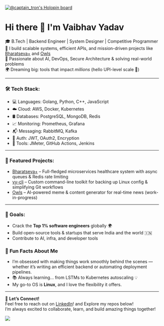 [![@captain_tron's Holopin board](https://holopin.me/captain_tron)](https://holopin.io/@captain_tron)
# Hi there 👋 I'm Vaibhav Yadav

🎓 B.Tech | Backend Engineer | System Designer | Competitive Programmer  
🔧 I build scalable systems, efficient APIs, and mission-driven projects like [Bharatseva+](https://github.com/BharatSeva) and [Owls](https://github.com/OWLs-Open-Web-and-Links)  
🧠 Passionate about AI, DevOps, Secure Architecture & solving real-world problems  
🌍 Dreaming big: tools that impact *millions* (hello UPI-level scale 🚀)

---

### 🛠️ Tech Stack:
- 💻 Languages: Golang, Python, C++, JavaScript
- ☁️ Cloud: AWS, Docker, Kubernetes
- 🛢️ Databases: PostgreSQL, MongoDB, Redis
- 📈 Monitoring: Prometheus, Grafana
- 📬 Messaging: RabbitMQ, Kafka
- 🔐 Auth: JWT, OAuth2, Encryption
- 🧪 Tools: JMeter, GitHub Actions, Jenkins

---

### 📌 Featured Projects:
- [Bharatseva+](https://github.com/BharatSeva) – Full-fledged microservices healthcare system with async queues & Redis rate limiting
- [vy-cli](https://github.com/vaibhavyadav-dev/vy-cli) – Custom command-line toolkit for backing up Linux config & simplifying Git workflows
- [Owls](https://github.com/OWLs-Open-Web-and-Links) – AI-powered meme & content generator for real-time news (work-in-progress)

---

### 🎯 Goals:
- Crack the **Top 1% software engineers** globally 🌍  
- Build open-source tools & startups that serve India and the world 🇮🇳  
- Contribute to AI, infra, and developer tools



### 🤔 **Fun Facts About Me**
- I’m obsessed with making things work smoothly behind the scenes — whether it’s writing an efficient backend or automating deployment pipelines.
- 📚 Always learning... from LSTMs to Kubernetes autoscaling 💡
- My go-to OS is **Linux**, and I love the flexibility it offers.

---

💬 **Let’s Connect!**  
Feel free to reach out on [LinkedIn](https://www.linkedin.com/in/vaibhav-yadav-4397351b9)! and Explore my repos below!  
I’m always excited to collaborate, learn, and build amazing things together!  


![](https://komarev.com/ghpvc/?username=vaibhavyadav-dev)
